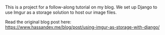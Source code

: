 This is a project for a follow-along tutorial on my blog. We set up Django to use Imgur as a storage solution to host our image files.

Read the original blog post here: https://www.hassandev.me/blog/post/using-imgur-as-storage-with-django/